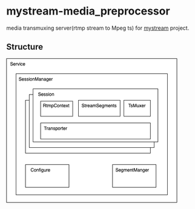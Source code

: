 # mystream-media_preprocessor

media transmuxing server(rtmp stream to Mpeg ts) for [mystream](https://github.com/ISSuh/mystream) project.

## Structure

![struct](./doc/assets/arch.png)